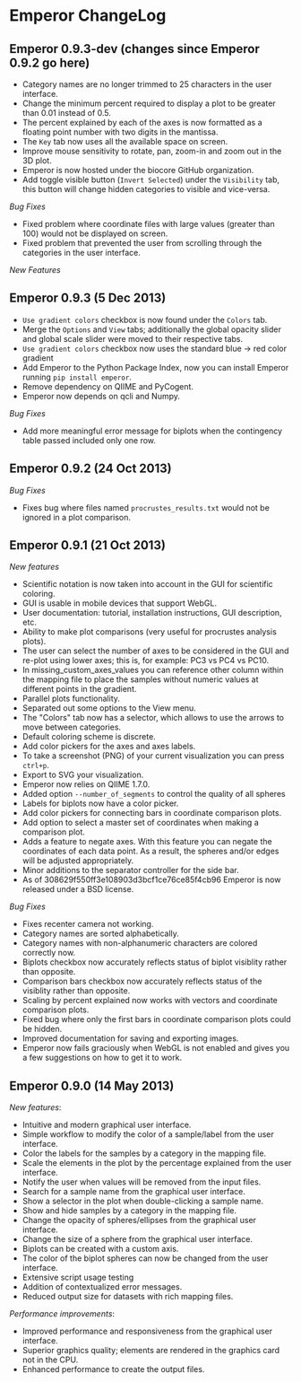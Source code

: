 Emperor ChangeLog
=================

Emperor 0.9.3-dev (changes since Emperor 0.9.2 go here)
-------------------------------------------------------

* Category names are no longer trimmed to 25 characters in the user interface.
* Change the minimum percent required to display a plot to be greater than 0.01 instead of 0.5.
* The percent explained by each of the axes is now formatted as a floating point number with two digits in the mantissa.
* The `Key` tab now uses all the available space on screen.
* Improve mouse sensitivity to rotate, pan, zoom-in and zoom out in the 3D plot.
* Emperor is now hosted under the biocore GitHub organization.
* Add toggle visible button (`Invert Selected`) under the `Visibility` tab, this button will change hidden categories to visible and vice-versa.

*Bug Fixes*

* Fixed problem where coordinate files with large values (greater than 100) would not be displayed on screen.
* Fixed problem that prevented the user from scrolling through the categories in the user interface.

*New Features*


Emperor 0.9.3 (5 Dec 2013)
--------------------------

* `Use gradient colors` checkbox is now found under the `Colors` tab.
* Merge the `Options` and `View` tabs; additionally the global opacity slider and global scale slider were moved to their respective tabs.
* `Use gradient colors` checkbox now uses the standard blue -> red color gradient
* Add Emperor to the Python Package Index, now you can install Emperor running `pip install emperor`.
* Remove dependency on QIIME and PyCogent.
* Emperor now depends on qcli and Numpy.

*Bug Fixes*

* Add more meaningful error message for biplots when the contingency table passed included only one row.

Emperor 0.9.2 (24 Oct 2013)
---------------------------

*Bug Fixes*

* Fixes bug where files named `procrustes_results.txt` would not be ignored in a plot comparison.


Emperor 0.9.1 (21 Oct 2013)
---------------------------

*New features*

* Scientific notation is now taken into account in the GUI for scientific coloring.
* GUI is usable in mobile devices that support WebGL.
* User documentation: tutorial, installation instructions, GUI description, etc.
* Ability to make plot comparisons (very useful for procrustes analysis plots).
* The user can select the number of axes to be considered in the GUI and re-plot using lower axes; this is, for example: PC3 vs PC4 vs PC10.
* In missing_custom_axes_values you can reference other column within the mapping file to place the samples without numeric values at different points in the gradient.
* Parallel plots functionality.
* Separated out some options to the View menu.
* The "Colors" tab now has a selector, which allows to use the arrows to move between categories.
* Default coloring scheme is discrete.
* Add color pickers for the axes and axes labels.
* To take a screenshot (PNG) of your current visualization you can press `ctrl+p`.
* Export to SVG your visualization.
* Emperor now relies on QIIME 1.7.0.
* Added option `--number_of_segments` to control the quality of all spheres
* Labels for biplots now have a color picker.
* Add color pickers for connecting bars in coordinate comparison plots.
* Add option to select a master set of coordinates when making a comparison plot.
* Adds a feature to negate axes. With this feature you can negate the coordinates of each data point. As a result, the spheres and/or edges will be adjusted appropriately. 
* Minor additions to the separator controller for the side bar.
* As of 308629f550ff3e108903d3bcf1ce76ce85f4cb96 Emperor is now released under a BSD license.


*Bug Fixes*

* Fixes recenter camera not working.
* Category names are sorted alphabetically.
* Category names with non-alphanumeric characters are colored correctly now.
* Biplots checkbox now accurately reflects status of biplot visiblity rather than opposite.
* Comparison bars checkbox now accurately reflects status of the visiblity rather than opposite.
* Scaling by percent explained now works with vectors and coordinate comparison plots.
* Fixed bug where only the first bars in coordinate comparison plots could be hidden.
* Improved documentation for saving and exporting images.
* Emperor now fails graciously when WebGL is not enabled and gives you a few suggestions on how to get it to work.



Emperor 0.9.0 (14 May 2013)
---------------------------

*New features*:

* Intuitive and modern graphical user interface.
* Simple workflow to modify the color of a sample/label from the user interface.
* Color the labels for the samples by a category in the mapping file.
* Scale the elements in the plot by the percentage explained from the user interface.
* Notify the user when values will be removed from the input files.
* Search for a sample name from the graphical user interface.
* Show a selector in the plot when double-clicking a sample name.
* Show and hide samples by a category in the mapping file.
* Change the opacity of spheres/ellipses from the graphical user interface.
* Change the size of a sphere from the graphical user interface.
* Biplots can be created with a custom axis.
* The color of the biplot spheres can now be changed from the user interface.
* Extensive script usage testing
* Addition of contextualized error messages.
* Reduced output size for datasets with rich mapping files.

*Performance improvements*:

* Improved performance and responsiveness from the graphical user interface.
* Superior graphics quality; elements are rendered in the graphics card not in the CPU.
* Enhanced performance to create the output files.
